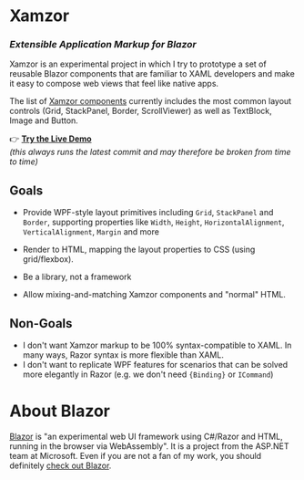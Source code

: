 # Xamzor
### _E**x**tensible **A**pplication **M**arkup for Bla**zor**_

Xamzor is an experimental project in which I try to prototype a set of reusable Blazor components that are familiar to XAML developers and make it easy to compose web views that feel like native apps.

The list of [Xamzor components](https://github.com/SvenEV/Xamzor/tree/master/Xamzor/UI/Components) currently includes the most common layout controls (Grid, StackPanel, Border, ScrollViewer) as well as TextBlock, Image and Button.

👉 **[Try the Live Demo](http://xamzor.azurewebsites.net/)**  
*(this always runs the latest commit and may therefore be broken from time to time)*

## Goals
* Provide WPF-style layout primitives including `Grid`, `StackPanel` and `Border`, supporting properties like  `Width`, `Height`, `HorizontalAlignment`, `VerticalAlignment`, `Margin` and more

* Render to HTML, mapping the layout properties to CSS (using grid/flexbox).

* Be a library, not a framework

* Allow mixing-and-matching Xamzor components and "normal" HTML.

## Non-Goals
* I don't want Xamzor markup to be 100% syntax-compatible to XAML. In many ways, Razor syntax is more flexible than XAML.
* I don't want to replicate WPF features for scenarios that can be solved more elegantly in Razor (e.g. we don't need `{Binding}` or `ICommand`)

# About Blazor
[Blazor](https://github.com/aspnet/Blazor) is "an experimental web UI framework using C#/Razor and HTML, running in the browser via WebAssembly". It is a project from the ASP.NET team at Microsoft. Even if you are not a fan of my work, you should definitely [check out Blazor](https://github.com/aspnet/Blazor).
